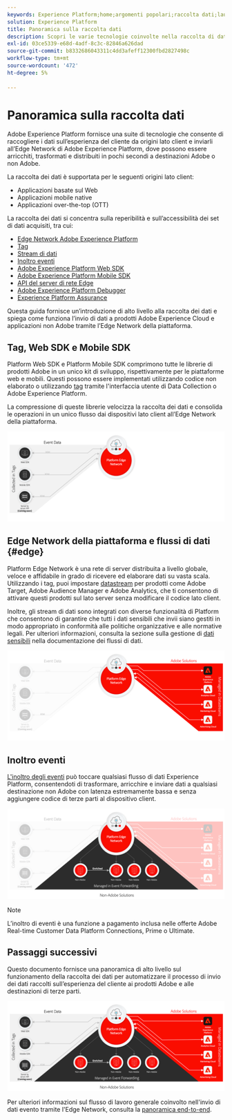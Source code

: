```yaml
---
keywords: Experience Platform;home;argomenti popolari;raccolta dati;launch;web sdk
solution: Experience Platform
title: Panoramica sulla raccolta dati
description: Scopri le varie tecnologie coinvolte nella raccolta di dati sulle esperienze dei clienti in Adobe Experience Platform.
exl-id: 03ce5339-e68d-4adf-8c3c-82846a626dad
source-git-commit: b8332686043311c4dd3afeff12300fbd2827498c
workflow-type: tm+mt
source-wordcount: '472'
ht-degree: 5%

---
```


# Panoramica sulla raccolta dati

Adobe Experience Platform fornisce una suite di tecnologie che consente di raccogliere i dati sull’esperienza del cliente da origini lato client e inviarli all’Edge Network di Adobe Experience Platform, dove possono essere arricchiti, trasformati e distribuiti in pochi secondi a destinazioni Adobe o non Adobe.

La raccolta dei dati è supportata per le seguenti origini lato client:

* Applicazioni basate sul Web
* Applicazioni mobile native
* Applicazioni over-the-top (OTT)

La raccolta dei dati si concentra sulla reperibilità e sull’accessibilità dei set di dati acquisiti, tra cui:

* [Edge Network Adobe Experience Platform](https://experienceleague.adobe.com/docs/web-sdk-learn/tutorials/introduction-to-web-sdk-and-edge-network.html)
* [Tag](../tags/home.md)
* [Stream di dati](../datastreams/overview.md)
* [Inoltro eventi](../tags/ui/event-forwarding/overview.md)
* [Adobe Experience Platform Web SDK](../web-sdk/home.md)
* [Adobe Experience Platform Mobile SDK](https://developer.adobe.com/client-sdks/documentation/)
* [API del server di rete Edge](../server-api/overview.md)
* [Adobe Experience Platform Debugger](https://chrome.google.com/webstore/detail/adobe-experience-platform/bfnnokhpnncpkdmbokanobigaccjkpob?hl=en)
* [Experience Platform Assurance](../assurance/home.md)


Questa guida fornisce un’introduzione di alto livello alla raccolta dei dati e spiega come funziona l’invio di dati a prodotti Adobe Experience Cloud e applicazioni non Adobe tramite l’Edge Network della piattaforma.

## Tag, Web SDK e Mobile SDK

Platform Web SDK e Platform Mobile SDK comprimono tutte le librerie di prodotti Adobe in un unico kit di sviluppo, rispettivamente per le piattaforme web e mobili. Questi possono essere implementati utilizzando codice non elaborato o utilizzando [tag](../tags/home.md) tramite l&#39;interfaccia utente di Data Collection o Adobe Experience Platform.

La compressione di queste librerie velocizza la raccolta dei dati e consolida le operazioni in un unico flusso dai dispositivi lato client all’Edge Network della piattaforma.

![Tag, Web SDK, SDK mobile](./images/home/tags-sdks.png)

## Edge Network della piattaforma e flussi di dati {#edge}

Platform Edge Network è una rete di server distribuita a livello globale, veloce e affidabile in grado di ricevere ed elaborare dati su vasta scala. Utilizzando i tag, puoi impostare [datastream](../datastreams/overview.md) per prodotti come Adobe Target, Adobe Audience Manager e Adobe Analytics, che ti consentono di attivare questi prodotti sul lato server senza modificare il codice lato client.

Inoltre, gli stream di dati sono integrati con diverse funzionalità di Platform che consentono di garantire che tutti i dati sensibili che invii siano gestiti in modo appropriato in conformità alle politiche organizzative e alle normative legali. Per ulteriori informazioni, consulta la sezione sulla gestione di [dati sensibili](../datastreams/overview.md#sensitive) nella documentazione dei flussi di dati.

![Flussi di dati e soluzioni Adobe](./images/home/adobe-solutions.png)

## Inoltro eventi

[L&#39;inoltro degli eventi](../tags/ui/event-forwarding/overview.md) può toccare qualsiasi flusso di dati Experience Platform, consentendoti di trasformare, arricchire e inviare dati a qualsiasi destinazione non Adobe con latenza estremamente bassa e senza aggiungere codice di terze parti al dispositivo client.

![Inoltro eventi](./images/home/event-forwarding.png)

>[!NOTE]
>
>L’inoltro di eventi è una funzione a pagamento inclusa nelle offerte Adobe Real-time Customer Data Platform Connections, Prime o Ultimate.

## Passaggi successivi

Questo documento fornisce una panoramica di alto livello sul funzionamento della raccolta dei dati per automatizzare il processo di invio dei dati raccolti sull’esperienza del cliente ai prodotti Adobe e alle destinazioni di terze parti.

![Framework raccolta dati](./images/home/collection.png)

Per ulteriori informazioni sul flusso di lavoro generale coinvolto nell&#39;invio di dati evento tramite l&#39;Edge Network, consulta la [panoramica end-to-end](./e2e.md).
